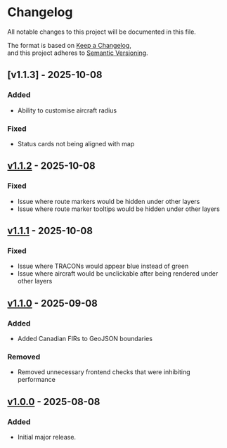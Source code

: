 # Changelog

All notable changes to this project will be documented in this file.

The format is based on [Keep a Changelog](https://keepachangelog.com/en/1.1.0/),  
and this project adheres to [Semantic Versioning](https://semver.org/spec/v2.0.0.html).

## [v1.1.3] - 2025-10-08
### Added
- Ability to customise aircraft radius 

### Fixed
- Status cards not being aligned with map

## [v1.1.2] - 2025-10-08
### Fixed
- Issue where route markers would be hidden under other layers
- Issue where route marker tooltips would be hidden under other layers

## [v1.1.1] - 2025-10-08
### Fixed
- Issue where TRACONs would appear blue instead of green
- Issue where aircraft would be unclickable after being rendered under other layers

## [v1.1.0] - 2025-09-08
### Added
- Added Canadian FIRs to GeoJSON boundaries

### Removed 
- Removed unnecessary frontend checks that were inhibiting performance


## [v1.0.0] - 2025-08-08
### Added
- Initial major release.

[Unreleased]: https://github.com/OWNER/REPO/compare/v1.0.0-alpha.5...HEAD
[v1.1.2]: https://github.com/alphagolfcharlie/ids-frontend/compare/v1.1.1...v1.1.2
[v1.1.1]: https://github.com/alphagolfcharlie/ids-frontend/compare/v1.1.0...v1.1.1
[v1.1.0]: https://github.com/alphagolfcharlie/ids-frontend/compare/v1.0.0...v1.1.0
[v1.0.0]: https://github.com/alphagolfcharlie/ids-frontend/releases/tag/v1.0.0
